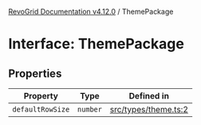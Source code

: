 [RevoGrid Documentation v4.12.0](README.md) / ThemePackage

# Interface: ThemePackage

## Properties

| Property | Type | Defined in |
| ------ | ------ | ------ |
| `defaultRowSize` | `number` | [src/types/theme.ts:2](https://github.com/revolist/revogrid/blob/282605c6faa8e6a115a4a8c5b8668e14fed605a0/src/types/theme.ts#L2) |
